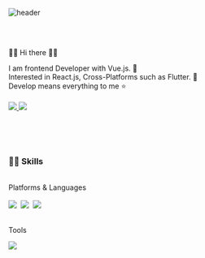![header](https://capsule-render.vercel.app/api?type=Waving&color=6fffec&height=100&section=header&fontSize=50&animation=blink&fontColor=fff)

<br />
<br />

👋🏼 Hi there 👋🏼
<div>I am frontend Developer with Vue.js. 🚀</div>
<div>Interested in React.js, Cross-Platforms such as Flutter. 👀</div>
<div>Develop means everything to me ⭐️</div>

<br/>

<span>
<a href="https://velog.io/@dodomuk" target="blog">
<img src="https://img.shields.io/badge/velog-FF5722?style=flat-square&logo=Blogger&logoColor=white"/>
</a>
</span>
<span>
<img src="https://img.shields.io/badge/siderid94@gmail.com-EA4335?style=flat-square&logo=Gmail&logoColor=white"/>
</a>&nbsp;
</span>

<br/><br/><br/>
### <div>💪🏼 Skills</div>
<br/>
<div>Platforms & Languages</div>
<br/>

<div>
<img src="https://img.shields.io/badge/Vue.js-4FC08D?style=flat-square&logo=Vue.js&logoColor=white"/>&nbsp;
<img src="https://img.shields.io/badge/TypeScript-3178C6?style=flat-square&logo=TypeScript&logoColor=white"/>&nbsp;
<img src="https://img.shields.io/badge/Sass-CC6699?style=flat-square&logo=Sass&logoColor=white"/>
  </div>
<br/>    

Tools
<div>
<img src="https://img.shields.io/badge/Git-F05032?style=flat-square&logo=Git&logoColor=white"/>&nbsp;
</div>

